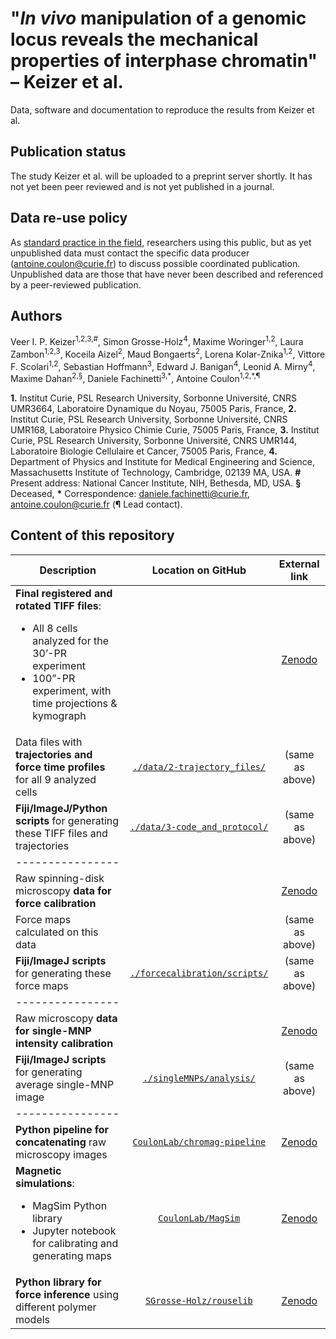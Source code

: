 # "_In vivo_ manipulation of a genomic locus reveals the mechanical properties of interphase chromatin" – Keizer et al.

Data, software and documentation to reproduce the results from Keizer et al.

## Publication status
The study Keizer et al. will be uploaded to a preprint server shortly. It has not yet been peer reviewed and is not yet published in a journal.

## Data re-use policy
As [standard practice in the field](https://www.4dnucleome.org/policies.html), researchers using this public, but as yet unpublished data must contact the specific data producer (antoine.coulon@curie.fr) to discuss possible coordinated publication. Unpublished data are those that have never been described and referenced by a peer-reviewed publication.

## Authors
Veer I. P. Keizer<sup>1,2,3,\#</sup>, Simon Grosse-Holz<sup>4</sup>, Maxime Woringer<sup>1,2</sup>, Laura Zambon<sup>1,2,3</sup>, Koceila Aizel<sup>2</sup>, Maud Bongaerts<sup>2</sup>, Lorena Kolar-Znika<sup>1,2</sup>, Vittore F. Scolari<sup>1,2</sup>, Sebastian Hoffmann<sup>3</sup>, Edward J. Banigan<sup>4</sup>, Leonid A. Mirny<sup>4</sup>, Maxime Dahan<sup>2,§</sup>, Daniele Fachinetti<sup>3,\*</sup>, Antoine Coulon<sup>1,2,\*,¶</sup>

**1\.** Institut Curie, PSL Research University, Sorbonne Université, CNRS UMR3664, Laboratoire Dynamique du Noyau, 75005 Paris, France, **2.** Institut Curie, PSL Research University, Sorbonne Université, CNRS UMR168, Laboratoire Physico Chimie Curie, 75005 Paris, France, **3.** Institut Curie, PSL Research University, Sorbonne Université, CNRS UMR144, Laboratoire Biologie Cellulaire et Cancer, 75005 Paris, France, **4.** Department of Physics and Institute for Medical Engineering and Science, Massachusetts Institute of Technology, Cambridge, 02139 MA, USA. **\#** Present address: National Cancer Institute, NIH, Bethesda, MD, USA. **§** Deceased, **\*** Correspondence: daniele.fachinetti@curie.fr, antoine.coulon@curie.fr (**¶** Lead contact).

## Content of this repository

|Description|Location on GitHub|External link|
|---|:---:|:---:|
|**Final registered and rotated TIFF files**:<ul><li>All 8 cells analyzed for the 30’-PR experiment</li><li>100”-PR experiment, with time projections & kymograph</li></ul>|  | [Zenodo](https://zenodo.org/record/4674438) |
|Data files with **trajectories and force time profiles** for all 9 analyzed cells| [`./data/2-trajectory_files/`](./data/2-trajectory_files/) | (same as above) |
|**Fiji/ImageJ/Python scripts** for generating these TIFF files and trajectories| [`./data/3-code_and_protocol/`](./data/3-code_and_protocol/) | (same as above) |
| ---------------- |  |  |
|Raw spinning-disk microscopy **data for force calibration**|  | [Zenodo](https://zenodo.org/record/4627062) |
|Force maps calculated on this data|  | (same as above) |
|**Fiji/ImageJ scripts** for generating these force maps| [`./forcecalibration/scripts/`](./forcecalibration/scripts/) | (same as above) |
| ---------------- |  |  |
|Raw microscopy **data for single-MNP intensity calibration**|  | [Zenodo](https://zenodo.org/record/4674531) |
|**Fiji/ImageJ scripts** for generating average single-MNP image| [`./singleMNPs/analysis/`](./singleMNPs/analysis/) | (same as above) |
| ---------------- |  |  |
|**Python pipeline for concatenating** raw microscopy images| [`CoulonLab/chromag-pipeline`](https://github.com/CoulonLab/chromag-pipeline) | [Zenodo](https://zenodo.org/record/4674417) |
|**Magnetic simulations**:<ul><li>MagSim Python library</li><li>Jupyter notebook for calibrating and generating maps</li></ul>| [`CoulonLab/MagSim`](https://github.com/CoulonLab/MagSim) | [Zenodo](https://zenodo.org/record/4672595) |
|**Python library for force inference** using different polymer models| [`SGrosse-Holz/rouselib`](https://github.com/SGrosse-Holz/rouselib) | [Zenodo](https://zenodo.org/record/4674399) |


